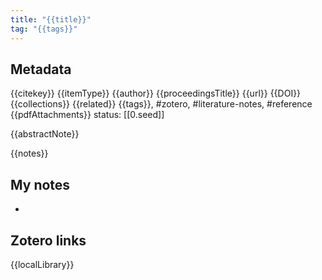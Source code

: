```yaml
---
title: "{{title}}"
tag: "{{tags}}"
---
```


## Metadata

{{citekey}}
{{itemType}}
{{author}}
{{proceedingsTitle}}
{{url}}
{{DOI}}
{{collections}}
{{related}}
{{tags}}, #zotero, #literature-notes, #reference 
{{pdfAttachments}}
status: [[0.seed]]


{{abstractNote}}

{{notes}}

## My notes

-

## Zotero links

{{localLibrary}}